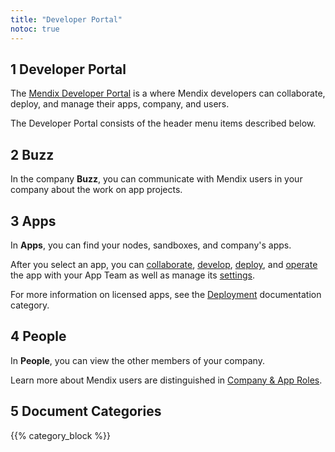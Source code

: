 ```yaml
---
title: "Developer Portal"
notoc: true
---
```


## 1 Developer Portal 

The [Mendix Developer Portal](https://home.mendix.com/) is a where Mendix developers can collaborate, deploy, and manage their apps, company, and users.

The Developer Portal consists of the header menu items described below.

## 2 Buzz

In the company **Buzz**, you can communicate with Mendix users in your company about the work on app projects.

## 3 Apps

In **Apps**, you can find your nodes, sandboxes, and company's apps.

After you select an app, you can [collaborate](/developerportal/collaborate), [develop](/developerportal/develop), [deploy](/developerportal/deploy), and [operate](/developerportal/operate) the app with your App Team as well as manage its [settings](/developerportal/settings).

For more information on licensed apps, see the [Deployment](/deployment) documentation category.

## 4 People

In **People**, you can view the other members of your company.

Learn more about Mendix users are distinguished in [Company & App Roles](/developerportal/company-app-roles/index).

## 5 Document Categories

{{% category_block %}}



